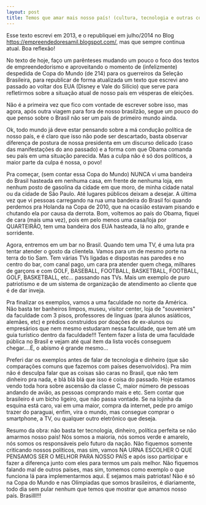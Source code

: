```yaml
---
layout: post
title: Temos que amar mais nosso país! (cultura, tecnologia e outras coisas)
---
```


Esse texto escrevi em 2013, e o republiquei em julho/2014 no Blog https://empreendedoresamil.blogspot.com/, mas que sempre continua atual. Boa reflexão!

No texto de hoje, faço um parênteses mudando um pouco o foco dos textos de empreendedorismo e aproveitando o momento de (infelizmente) despedida de Copa do Mundo (de 214) para os guerreiros da Seleção Brasileira, para republicar de forma atualizada um texto que escrevi ano passado ao voltar dos EUA (Disney e Vale do Silício) que serve para refletirmos sobre a situação atual de nosso país em vésperas de eleições.

Não é a primeira vez que fico com vontade de escrever sobre isso, mas agora, após outra viagem para fora de nosso brasilzão, segue um pouco do que penso sobre o Brasil não ser um país de primeiro mundo ainda.

Ok, todo mundo já deve estar pensando sobre a má condução política de nosso país, e é claro que isso não pode ser descartado, basta observar diferença de postura de nossa presidenta em um discurso delicado (caso das manifestações do ano passado) e a forma com que Obama comanda seu país em uma situação parecida. Mas a culpa não é só dos políticos, a maior parte da culpa é nossa, o povo!

Pra começar, (sem contar essa Copa do Mundo) NUNCA vi uma bandeira do Brasil hasteada em nenhuma casa, em frente de nenhuma loja, em nenhum posto de gasolina da cidade em que moro, de minha cidade natal ou da cidade de São Paulo. Até lugares públicos deixam a desejar. A última vez que vi pessoas carregando na rua uma bandeira do Brasil foi quando perdemos pra Holanda na Copa de 2010, que na ocasião estavam pisando e chutando ela por causa da derrota. Bom, voltemos ao país do Obama, fiquei de cara (mais uma vez), pois em pelo menos uma casa/loja por QUARTEIRÃO, tem uma bandeira dos EUA hasteada, lá no alto, grande e sorridente.

Agora, entremos em um bar no Brasil. Quando tem uma TV, é uma luta pra tentar atender o gosto da clientela. Vamos para um de mesmo porte na terra do tio Sam. Tem várias TVs ligadas e dispostas nas paredes e no centro do bar, com canal pago, um cara pra atender quem chega, milhares de garçons e com GOLF, BASEBALL, FOOTBALL, BASKETBALL, FOOTBALL, GOLF, BASKETBALL, etc... passando nas TVs. Mais um exemplo de puro patriotismo e de um sistema de organização de atendimento ao cliente que é de dar inveja.

Pra finalizar os exemplos, vamos a uma faculdade no norte da América. Não basta ter banheiros limpos, museu, visitor center, loja de "souveniers" da faculdade com 3 pisos, professores de linguas (para alunos asiáticos, alemães, etc) e prédios construidos por doações de ex-alunos ou empresários que nem mesmo estudaram nessa faculdade, que tem até um guia turístico dentro da faculdade!!! Tentem fazer a lista de uma faculdade pública no Brasil e vejam até qual item da lista vocês conseguem chegar....É, o abismo é grande mesmo...

Preferi dar os exemplos antes de falar de tecnologia e dinheiro (que são comparações comuns que fazemos com países desenvolvidos). Pra mim não é desculpa falar que as coisas são caras no Brasil, que não tem dinheiro pra nada, e blá blá blá que isso é coisa do passado. Hoje estamos vendo toda hora sobre ascensão da classe C, maior número de pessoas andando de avião, as pessoas comprando mais e etc. Sem contar que brasileiro é um bicho ligeiro, que não passa vontade. Se na lojinha da esquina está caro, vai em uma maior, compra da internet, pede pro amigo trazer do paraguai, enfim, vira o mundo, mas consegue comprar o smartphone, a TV, ou qualquer outro eletrônico que deseja.

Resumo da obra: não basta ter tecnologia, dinheiro, política perfeita se não amarmos nosso país! Nós somos a maioria, nós somos verde e amarelo, nós somos os responsáveis pelo futuro da nação. Não fiquemos somente criticando nossos políticos, mas sim, vamos NA URNA ESCOLHER O QUE PENSAMOS SER O MELHOR PARA NOSSO PAÍS e após isso participar e fazer a diferença junto com eles para termos um país melhor. Não fiquemos falando mal de outros países, mas sim, tomemos como exemplo o que funciona lá para implementarmos aqui. E sejamos mais patriotas! Não é só na Copa do Mundo e nas Olímpiadas que somos brasileiros, é diariamente, todo dia sem pular nenhum que temos que mostrar que amamos nosso país. Brasilll!!!
